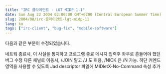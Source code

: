```yaml
---
title: "IRC 클라이언트 - LGT MIDP 1.1"
date: Sun Aug 22 2004 02:00:00 GMT+0200 (Central European Summer Time)
slug: 2004/08/irc-클라이언트-lgt-midp-11
lang: ko
tags: ["irc-client", "bug-fix", "mobile-software"]
---
```


다음과 같은 부분이 수정되었습니다.

네트웍 종료시, 이 사실을 통지하고 프로그램 종료
메시지 입력후 좌우로 흔들어야 했던 버그 수정
다른 채널로 이동시, /JOIN 말고 /J 도 허용, /NICK 은 /N 가능.
하단 커멘드영역을 사용할 수 있도록 Jad descriptor 파일에 MIDletX-No-Command 속성 추가
